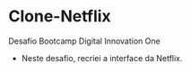 # Clone-Netflix
Desafio Bootcamp Digital Innovation One 
- Neste desafio, recriei a interface da Netflix. 


